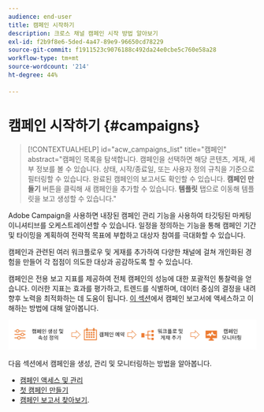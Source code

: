 ```yaml
---
audience: end-user
title: 캠페인 시작하기
description: 크로스 채널 캠페인 시작 방법 알아보기
exl-id: f2b9f8e6-5ded-4a47-89e9-96650cd78229
source-git-commit: f1911523c9076188c492da24e0cbe5c760e58a28
workflow-type: tm+mt
source-wordcount: '214'
ht-degree: 44%

---
```


# 캠페인 시작하기 {#campaigns}

>[!CONTEXTUALHELP]
>id="acw_campaigns_list"
>title="캠페인"
>abstract="캠페인 목록을 탐색합니다. 캠페인을 선택하면 해당 콘텐츠, 게재, 세부 정보를 볼 수 있습니다. 상태, 시작/종료일, 또는 사용자 정의 규칙을 기준으로 필터링할 수 있습니다. 완료된 캠페인의 보고서도 확인할 수 있습니다. **캠페인 만들기** 버튼을 클릭해 새 캠페인을 추가할 수 있습니다. **템플릿** 탭으로 이동해 템플릿을 보고 생성할 수 있습니다."

Adobe Campaign을 사용하면 내장된 캠페인 관리 기능을 사용하여 타깃팅된 마케팅 이니셔티브를 오케스트레이션할 수 있습니다. 일정을 정의하는 기능을 통해 캠페인 기간 및 타이밍을 계획하여 전략적 목표에 부합하고 대상자 참여를 극대화할 수 있습니다.

캠페인과 관련된 여러 워크플로우 및 게재를 추가하여 다양한 채널에 걸쳐 개인화된 경험을 만들어 각 접점이 의도한 대상과 공감하도록 할 수 있습니다.

캠페인은 전용 보고 지표를 제공하여 전체 캠페인의 성능에 대한 포괄적인 통찰력을 얻습니다. 이러한 지표는 효과를 평가하고, 트렌드를 식별하며, 데이터 중심의 결정을 내려 향후 노력을 최적화하는 데 도움이 됩니다. [이 섹션](../reporting/campaign-reports.md)에서 캠페인 보고서에 액세스하고 이해하는 방법에 대해 알아봅니다.

![워크플로우 및 게재를 포함한 캠페인의 흐름을 보여 주는 다이어그램](assets/campaign-flow.png)

다음 섹션에서 캠페인을 생성, 관리 및 모니터링하는 방법을 알아봅니다.

* [캠페인 액세스 및 관리](manage-campaigns.md)
* [첫 캠페인 만들기](create-campaigns.md)
* [캠페인 보고서 찾아보기](../reporting/campaign-reports.md).